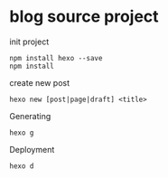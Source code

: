 # blog source project

init project 
```
npm install hexo --save
npm install
```

create new post
```
hexo new [post|page|draft] <title>
```

Generating
```
hexo g
```

Deployment
```
hexo d
```